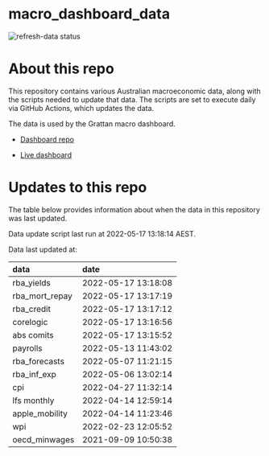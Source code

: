
<!-- README.md is generated from README.Rmd. Please edit that file -->

# macro\_dashboard\_data

<!-- badges: start -->

![refresh-data
status](https://github.com/grattan/macro_dashboard_data/workflows/refresh-data/badge.svg)

<!-- badges: end -->

# About this repo

This repository contains various Australian macroeconomic data, along
with the scripts needed to update that data. The scripts are set to
execute daily via GitHub Actions, which updates the data.

The data is used by the Grattan macro dashboard.

  - [Dashboard repo](https://github.com/grattan/macrodashboard)

  - [Live dashboard](https://mattcowgill.shinyapps.io/macrodashboard/)

# Updates to this repo

The table below provides information about when the data in this
repository was last updated.

Data update script last run at 2022-05-17 13:18:14 AEST.

Data last updated at:

| data             | date                |
| :--------------- | :------------------ |
| rba\_yields      | 2022-05-17 13:18:08 |
| rba\_mort\_repay | 2022-05-17 13:17:19 |
| rba\_credit      | 2022-05-17 13:17:12 |
| corelogic        | 2022-05-17 13:16:56 |
| abs comits       | 2022-05-17 13:15:52 |
| payrolls         | 2022-05-13 11:43:02 |
| rba\_forecasts   | 2022-05-07 11:21:15 |
| rba\_inf\_exp    | 2022-05-06 13:02:14 |
| cpi              | 2022-04-27 11:32:14 |
| lfs monthly      | 2022-04-14 12:59:14 |
| apple\_mobility  | 2022-04-14 11:23:46 |
| wpi              | 2022-02-23 12:05:52 |
| oecd\_minwages   | 2021-09-09 10:50:38 |
